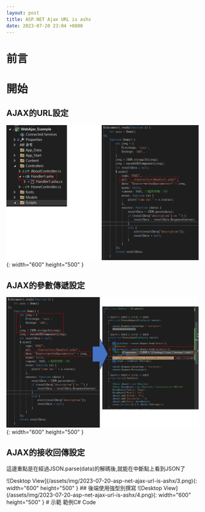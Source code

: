 ```yaml
---
layout: post
title: ASP.NET Ajax URL is ashx
date: 2023-07-20 23:04 +0800
---
```


# 前言

# 開始

## AJAX的URL設定
![Desktop View](/assets/img/2023-07-20-asp-net-ajax-url-is-ashx/1.png){: width="600" height="500" }
## AJAX的參數傳遞設定
![Desktop View](/assets/img/2023-07-20-asp-net-ajax-url-is-ashx/2.png){: width="600" height="500" }
## AJAX的接收回傳設定
<p>這邊重點是在經過JSON.parse(data)的解碼後,就能在中斷點上看到JSON了</p>
![Desktop View](/assets/img/2023-07-20-asp-net-ajax-url-is-ashx/3.png){: width="600" height="500" }
## 後端使用強型別撰寫
![Desktop View](/assets/img/2023-07-20-asp-net-ajax-url-is-ashx/4.png){: width="600" height="500" }
# 示範
範例C# Code
<script  type='text/javascript' src=''>

     public void ProcessRequest(HttpContext context)
        {
            context.Response.ContentType = "text/plain";
            ProcessAjax(context);
        }
        private void ProcessAjax(HttpContext context)
        {
            var methodName = context.Request.Form["Rounter"];
            //輸出method
            var parameters = context.Request.Form["parameters"];
            //輸出jreq
            var value = SentTest();
            var jsonResult = JsonConvert.SerializeObject(value[1]);
            var output = jsonResult.ToString();

            context.Response.ContentType = "text/plain";
            context.Response.Write(output);
        }
        private object[] SentTest()
        {
            JObject jResult = new JObject();
            JObject ExtraResult = new JObject();// ResponseContent 裡的JSON
            ExtraResult["Demo"] = "Happy";
            ExtraResult["Work"] = "Cat";
            jResult.Add("ErrCode", "0");
            jResult.Add("Description", "");
            jResult.Add("Extra", ExtraResult);
            return new object[] { 0, jResult.ToString() };
        }
        public bool IsReusable
        {
            get
            {
                return false;
            }
        }



範例JavaScript Code
<script  type='text/javascript' src=''>

      function Demo() {
            var jreq = {
                FirstArgu: 'ssss',
                SecArgu: 'ddd',
            }
            jreq = JSON.stringify(jreq);
            jreq = encodeURIComponent(jreq);
            let resultData = null;
            $.ajax({
                type: "POST",
                url: '../Controllers/Handler1.ashx?',
                data: "Rounter=method&parameters=" + jreq,
                async: false,
                timeout: 3000, //超時時間：3秒
                error: function (e) {
                    alert("time out " + e.status);
                },
                success: function (data) {
                    resultData = JSON.parse(data);
                    if (resultData["description"] == "") {
                        resultData = resultData.ResponseContent;
                    }
                    else {
                        alert(resultData["description"]);
                        resultData = null;
                    }
                }
            });
            return resultData;
        }


# 泛用格式
## 後端回傳泛用格式
範例
<script  type='text/javascript' src=''>


    public class Response
    {
        /// <summary>
        /// 要回傳給前端進行驗證的陣列
        /// </summary>
        public IEnumerable<dynamic> Model { get; private set; }
        /// <summary>
        /// 回傳驗證是否成功
        /// </summary>
        public bool IsSuccess { get; private set; }

        /// <summary>
        /// 回傳驗證失敗時,要給前端看的資料
        /// </summary>
        public string Describe { get; private set; }

        /// <summary>
        /// 為了方便控管 禁止直接使用 new Response()建立物件
        /// </summary>
        /// <param name="_IsSuccess"></param>
        /// <param name="_Describe"></param>
        private Response(bool _IsSuccess, string _Describe = null)
        {
            IsSuccess = _IsSuccess;
            Describe = _Describe; // 驗證失敗時 請一定要描述失敗內容
        }
        /// <summary>
        /// 不直接使用 new Response 是因為會不好掌握哪邊有寫回傳 以及為了方便檢閱驗證結果
        /// </summary>
        /// <param name="_IsSuccess"></param>
        /// <param name="_Describe"></param>
        /// <returns></returns>
        public string ErrCode { get; private set; }

        /// <summary>
        /// 建立回傳物件
        /// <para> _IsSuccess : 是否成功 </para>
        /// <para> _Describe  : 事件描述 </para>
        /// </summary>
        /// <param name="_IsSuccess">是否成功</param>
        /// <param name="_Describe">事件描述</param>
        /// <returns></returns>
        public static Response Creat(bool _IsSuccess, string _Describe = null)
        {
            return new Response(_IsSuccess, _Describe);
        }
        /// <summary>
        /// 只有"最後"要將資料傳回前端時,才會用到這段 , 以下為Method內容
        /// <para>string JS = JsonConvert.SerializeObject(this);</para>
        /// <para>object[] objArray = new object[] { 0, JS };</para>
        /// <para>return objArray;</para>
        /// </summary>
        /// <returns></returns>
        public object[] Run()
        {
            string JS = JsonConvert.SerializeObject(this);
            object[] objArray = new object[] { 0, JS };
            return objArray;
        }
        /// <summary>
        /// 設定要回傳給前端進行驗證的List
        /// </summary>
        /// <param name="_Model"></param>
        /// <returns></returns>
        public Response SetModel(IEnumerable<dynamic> _Model)
        {
            Model = _Model;
            return this;
        }
        /// <summary>
        /// 設定錯誤代碼
        /// </summary>
        /// <param name="_ErrCode"></param>
        /// <returns></returns>
        public Response SetErrCode(string _ErrCode)
        {
            ErrCode = _ErrCode;
            return this;
        }
    }

## 搭配上面,泛用接收格式

範例
<script  type='text/javascript' src=''>

      function Demo() {
            var jreq = {
                FirstArgu: 'ssss',
                SecArgu: 'ddd',
            }
            jreq = JSON.stringify(jreq);
            jreq = encodeURIComponent(jreq);
            let resultData = null;
             $.ajax({
            type: "POST",
            url: '../Controllers/Handler1.ashx?',
            data: "Rounter=method&parameters=" + jreq,
            async: false,
            timeout: 3000, //超時時間：3秒
            error: function (e) {
                resultData['IsSuccess'] = false;
                resultData['Describe'] = e.status;
            },
            success: function (data) {
                resultData = JSON.parse(data);
            }
        });
        return resultData;
        }
